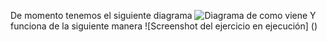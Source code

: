 
De momento tenemos el siguiente diagrama
![Diagrama de como viene](https://github.com/Fedesin/sdypp-Salazar-Scafati-Simone/blob/main/TP1/ej7/Diagrama%20sin%20t%C3%ADtulo.drawio.png)
Y funciona de la siguiente manera
![Screenshot del ejercicio en ejecución]
()
